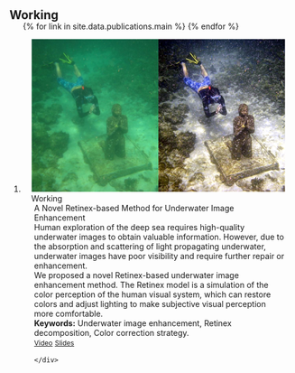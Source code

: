 <h1 id="publications"></h1>

<h2 style="margin: 60px 0px -15px;">Working</h2>


<div class="publications">
<ol class="bibliography">

{% for link in site.data.publications.main %}
{% endfor %}

<li>
<div class="pub-row">
  <div class="col-sm-3 abbr" style="position: relative;padding-right: 15px;padding-left: 15px;">
    <img src="files/figs/preprint/uie1.png" class="teaser img-fluid z-depth-1">
            <abbr class="badge">Working</abbr>
  </div>
  <div class="col-sm-9" style="position: relative;padding-right: 15px;padding-left: 20px;">
      <div class="title">A Novel Retinex-based Method for Underwater Image Enhancement</div>
      <div class="periodical">
      Human exploration of the deep sea requires high-quality underwater images to obtain valuable information. However, due to the absorption and scattering of light propagating underwater, underwater images have poor visibility and require further repair or enhancement.
      <br>We proposed a novel Retinex-based underwater image enhancement method. The Retinex model is a simulation of the color perception of the human visual system, which can restore colors and adjust lighting to make subjective visual perception more comfortable.
      <br><strong>Keywords:</strong> Underwater image enhancement, Retinex decomposition, Color correction strategy.
      </div>
    <div class="links">
      <a href="https://youtu.be/D2sRUVyj0YU" class="btn btn-sm z-depth-0" role="button" target="_blank" style="font-size:12px;">Video</a>
      <a href="files/figs/preprint/uie1.pdf" class="btn btn-sm z-depth-0" role="button" target="_blank" style="font-size:12px;">Slides</a>
      
    </div>
  </div>
</div>
</li>


</ol>
</div>
